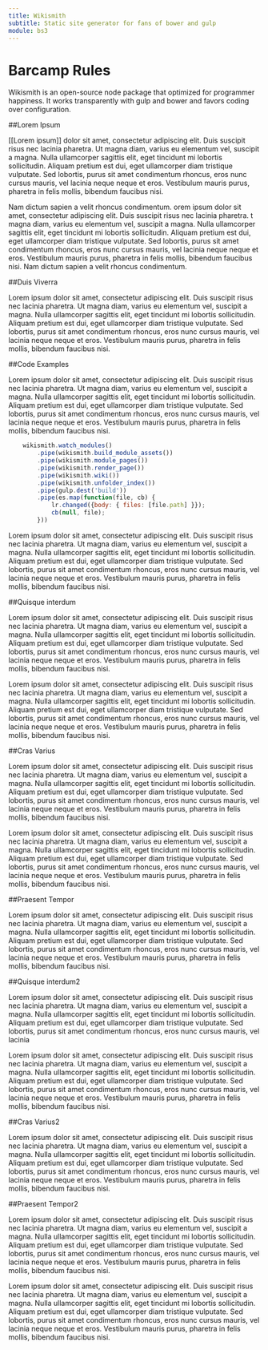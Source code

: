```yaml
---
title: Wikismith
subtitle: Static site generator for fans of bower and gulp
module: bs3
---
```


# Barcamp Rules

Wikismith is an open-source node package that optimized for programmer happiness.  It works transparently with gulp and bower and favors coding over configuration.

##Lorem Ipsum

[[Lorem ipsum]] dolor sit amet, consectetur adipiscing elit. Duis suscipit risus nec lacinia pharetra.
Ut magna diam, varius eu elementum vel, suscipit a magna. Nulla ullamcorper sagittis elit, eget
tincidunt mi lobortis sollicitudin. Aliquam pretium est dui, eget ullamcorper diam tristique
vulputate. Sed lobortis, purus sit amet condimentum rhoncus, eros nunc cursus mauris, vel lacinia
neque neque et eros. Vestibulum mauris purus, pharetra in felis mollis, bibendum faucibus nisi.

Nam dictum sapien a velit rhoncus condimentum.
orem ipsum dolor sit amet, consectetur adipiscing elit. Duis suscipit risus nec lacinia pharetra.
t magna diam, varius eu elementum vel, suscipit a magna. Nulla ullamcorper sagittis elit, eget tincidunt
mi lobortis sollicitudin. Aliquam pretium est dui, eget ullamcorper diam tristique vulputate. Sed lobortis,
purus sit amet condimentum rhoncus, eros nunc cursus mauris, vel lacinia neque neque et eros. Vestibulum
mauris purus, pharetra in felis mollis, bibendum faucibus nisi. Nam dictum sapien a velit rhoncus
condimentum.

##Duis Viverra

Lorem ipsum dolor sit amet, consectetur adipiscing elit. Duis suscipit risus nec lacinia pharetra.
Ut magna diam, varius eu elementum vel, suscipit a magna. Nulla ullamcorper sagittis elit, eget
tincidunt mi lobortis sollicitudin. Aliquam pretium est dui, eget ullamcorper diam tristique
vulputate. Sed lobortis, purus sit amet condimentum rhoncus, eros nunc cursus mauris, vel lacinia
neque neque et eros. Vestibulum mauris purus, pharetra in felis mollis, bibendum faucibus nisi.

##Code Examples

Lorem ipsum dolor sit amet, consectetur adipiscing elit. Duis suscipit risus nec lacinia pharetra.
Ut magna diam, varius eu elementum vel, suscipit a magna. Nulla ullamcorper sagittis elit, eget
tincidunt mi lobortis sollicitudin. Aliquam pretium est dui, eget ullamcorper diam tristique
vulputate. Sed lobortis, purus sit amet condimentum rhoncus, eros nunc cursus mauris, vel lacinia
neque neque et eros. Vestibulum mauris purus, pharetra in felis mollis, bibendum faucibus nisi.

```javascript
    wikismith.watch_modules()
        .pipe(wikismith.build_module_assets())
        .pipe(wikismith.module_pages())
        .pipe(wikismith.render_page())
        .pipe(wikismith.wiki())
        .pipe(wikismith.unfolder_index())
        .pipe(gulp.dest('build'))
        .pipe(es.map(function(file, cb) {
            lr.changed({body: { files: [file.path] }});
            cb(null, file);
        }))
```
Lorem ipsum dolor sit amet, consectetur adipiscing elit. Duis suscipit risus nec lacinia pharetra.
Ut magna diam, varius eu elementum vel, suscipit a magna. Nulla ullamcorper sagittis elit, eget
tincidunt mi lobortis sollicitudin. Aliquam pretium est dui, eget ullamcorper diam tristique
vulputate. Sed lobortis, purus sit amet condimentum rhoncus, eros nunc cursus mauris, vel lacinia
neque neque et eros. Vestibulum mauris purus, pharetra in felis mollis, bibendum faucibus nisi.

##Quisque interdum

Lorem ipsum dolor sit amet, consectetur adipiscing elit. Duis suscipit risus nec lacinia pharetra.
Ut magna diam, varius eu elementum vel, suscipit a magna. Nulla ullamcorper sagittis elit, eget
tincidunt mi lobortis sollicitudin. Aliquam pretium est dui, eget ullamcorper diam tristique
vulputate. Sed lobortis, purus sit amet condimentum rhoncus, eros nunc cursus mauris, vel lacinia
neque neque et eros. Vestibulum mauris purus, pharetra in felis mollis, bibendum faucibus nisi.

Lorem ipsum dolor sit amet, consectetur adipiscing elit. Duis suscipit risus nec lacinia pharetra.
Ut magna diam, varius eu elementum vel, suscipit a magna. Nulla ullamcorper sagittis elit, eget
tincidunt mi lobortis sollicitudin. Aliquam pretium est dui, eget ullamcorper diam tristique
vulputate. Sed lobortis, purus sit amet condimentum rhoncus, eros nunc cursus mauris, vel lacinia
neque neque et eros. Vestibulum mauris purus, pharetra in felis mollis, bibendum faucibus nisi.

##Cras Varius

Lorem ipsum dolor sit amet, consectetur adipiscing elit. Duis suscipit risus nec lacinia pharetra.
Ut magna diam, varius eu elementum vel, suscipit a magna. Nulla ullamcorper sagittis elit, eget
tincidunt mi lobortis sollicitudin. Aliquam pretium est dui, eget ullamcorper diam tristique
vulputate. Sed lobortis, purus sit amet condimentum rhoncus, eros nunc cursus mauris, vel lacinia
neque neque et eros. Vestibulum mauris purus, pharetra in felis mollis, bibendum faucibus nisi.

Lorem ipsum dolor sit amet, consectetur adipiscing elit. Duis suscipit risus nec lacinia pharetra.
Ut magna diam, varius eu elementum vel, suscipit a magna. Nulla ullamcorper sagittis elit, eget
tincidunt mi lobortis sollicitudin. Aliquam pretium est dui, eget ullamcorper diam tristique
vulputate. Sed lobortis, purus sit amet condimentum rhoncus, eros nunc cursus mauris, vel lacinia
neque neque et eros. Vestibulum mauris purus, pharetra in felis mollis, bibendum faucibus nisi.

##Praesent Tempor

Lorem ipsum dolor sit amet, consectetur adipiscing elit. Duis suscipit risus nec lacinia pharetra.
Ut magna diam, varius eu elementum vel, suscipit a magna. Nulla ullamcorper sagittis elit, eget
tincidunt mi lobortis sollicitudin. Aliquam pretium est dui, eget ullamcorper diam tristique
vulputate. Sed lobortis, purus sit amet condimentum rhoncus, eros nunc cursus mauris, vel lacinia
neque neque et eros. Vestibulum mauris purus, pharetra in felis mollis, bibendum faucibus nisi.

##Quisque interdum2

Lorem ipsum dolor sit amet, consectetur adipiscing elit. Duis suscipit risus nec lacinia pharetra.
Ut magna diam, varius eu elementum vel, suscipit a magna. Nulla ullamcorper sagittis elit, eget
tincidunt mi lobortis sollicitudin. Aliquam pretium est dui, eget ullamcorper diam tristique
vulputate. Sed lobortis, purus sit amet condimentum rhoncus, eros nunc cursus mauris, vel lacinia

Lorem ipsum dolor sit amet, consectetur adipiscing elit. Duis suscipit risus nec lacinia pharetra.
Ut magna diam, varius eu elementum vel, suscipit a magna. Nulla ullamcorper sagittis elit, eget
tincidunt mi lobortis sollicitudin. Aliquam pretium est dui, eget ullamcorper diam tristique
vulputate. Sed lobortis, purus sit amet condimentum rhoncus, eros nunc cursus mauris, vel lacinia
neque neque et eros. Vestibulum mauris purus, pharetra in felis mollis, bibendum faucibus nisi.

##Cras Varius2

Lorem ipsum dolor sit amet, consectetur adipiscing elit. Duis suscipit risus nec lacinia pharetra.
Ut magna diam, varius eu elementum vel, suscipit a magna. Nulla ullamcorper sagittis elit, eget
tincidunt mi lobortis sollicitudin. Aliquam pretium est dui, eget ullamcorper diam tristique
vulputate. Sed lobortis, purus sit amet condimentum rhoncus, eros nunc cursus mauris, vel lacinia
neque neque et eros. Vestibulum mauris purus, pharetra in felis mollis, bibendum faucibus nisi.

##Praesent Tempor2

Lorem ipsum dolor sit amet, consectetur adipiscing elit. Duis suscipit risus nec lacinia pharetra.
Ut magna diam, varius eu elementum vel, suscipit a magna. Nulla ullamcorper sagittis elit, eget
tincidunt mi lobortis sollicitudin. Aliquam pretium est dui, eget ullamcorper diam tristique
vulputate. Sed lobortis, purus sit amet condimentum rhoncus, eros nunc cursus mauris, vel lacinia
neque neque et eros. Vestibulum mauris purus, pharetra in felis mollis, bibendum faucibus nisi.

Lorem ipsum dolor sit amet, consectetur adipiscing elit. Duis suscipit risus nec lacinia pharetra.
Ut magna diam, varius eu elementum vel, suscipit a magna. Nulla ullamcorper sagittis elit, eget
tincidunt mi lobortis sollicitudin. Aliquam pretium est dui, eget ullamcorper diam tristique
vulputate. Sed lobortis, purus sit amet condimentum rhoncus, eros nunc cursus mauris, vel lacinia
neque neque et eros. Vestibulum mauris purus, pharetra in felis mollis, bibendum faucibus nisi.
